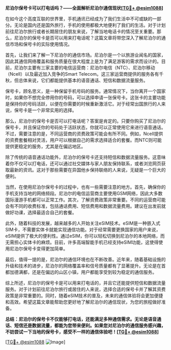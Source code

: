 **尼泊尔保号卡可以打电话吗？——全面解析尼泊尔通信现状[[TG💪+ @esim1088](https://t.me/s/esim1088)]**

在如今这个高度互联的世界里，手机通讯已经成为了我们生活中不可或缺的一部分。无论是国内还是国外旅行，手机的使用都极大地便利了我们的生活。对于计划前往尼泊尔旅行或者长期居住的朋友来说，了解当地电话卡的情况至关重要。那么，尼泊尔的保号卡是否可以用来打电话呢？这篇文章将带您深入了解尼泊尔的通信市场和保号卡的实际使用情况。

首先，让我们来了解一下尼泊尔的通信市场。尼泊尔是一个以旅游业闻名的国家，因此其通信网络覆盖和服务质量在很大程度上是为了满足游客的需求而设计的。目前，尼泊尔主要有三家主要的电信运营商：尼泊尔电信（NTC）、尼泊尔移动（Ncell）以及最近加入竞争的Smart Telecom。这三家运营商提供的服务各有千秋，但总体来说，它们都能提供基本的语音通话、短信和数据流量服务。

保号卡，顾名思义，是一种保留手机号码的服务。通常情况下，当你离开一个国家时，如果你不想完全停用你的号码，可以选择申请一张保号卡。这张卡的主要功能是保持你的号码活跃，以便在你需要的时候重新激活它。对于经常出国旅行的人来说，保号卡是一个非常实用的选择。

那么，尼泊尔的保号卡是否可以打电话呢？答案是肯定的。只要你购买了尼泊尔的保号卡，并且保证你的号码处于活跃状态，你就可以正常使用它来进行语音通话。不过，需要注意的是，不同运营商的资费政策可能会有所不同。例如，Ncell提供的资费套餐相对灵活，用户可以根据自己的需求选择适合的套餐。而NTC则可能提供更稳定的服务，尤其是在偏远地区。

除了传统的语音通话功能外，尼泊尔的保号卡还支持短信和数据流量服务。这意味着你不仅可以打电话，还可以通过社交媒体与家人朋友保持联系，或者浏览网页获取最新的资讯。这对于那些需要在异国他乡保持联络的人来说，无疑是一个巨大的便利。

当然，在使用尼泊尔保号卡的过程中，也有一些需要注意的地方。首先，确保你的手机支持当地的网络频段。尼泊尔的电信运营商主要使用GSM网络，因此大多数国际漫游手机都可以正常工作。其次，了解资费政策非常重要。不同的运营商可能会有不同的收费标准，包括通话费用、短信费用和数据流量费用。建议在出发前就做好功课，选择最适合自己的套餐。

此外，随着科技的发展，越来越多的人开始关注eSIM技术。eSIM是一种嵌入式SIM卡，不需要实体卡就能实现通信功能。对于经常需要更换国家的用户来说，eSIM提供了极大的便利性。通过eSIM，你可以轻松切换到尼泊尔的本地网络，而无需担心实体卡的麻烦。目前，许多高端智能手机已经支持eSIM功能，这使得使用尼泊尔保号卡变得更加简单。

最后，值得一提的是，尼泊尔的通信环境也在不断改善。近年来，随着基础设施的升级和技术的进步，尼泊尔的网络覆盖率和信号质量都有了显著提升。无论是在首都加德满都，还是在偏远的山区小镇，用户都能享受到较为稳定的通信服务。

综上所述，尼泊尔的保号卡是可以用来打电话的，并且它还能提供短信和数据流量服务。对于计划前往尼泊尔旅行或居住的人来说，选择合适的保号卡并了解其资费政策是非常重要的。同时，随着eSIM技术的普及，未来的通信体验将会更加便捷和高效。希望这篇文章能帮助您更好地了解尼泊尔的通信现状，为您的旅程做好准备。

**总结：尼泊尔的保号卡不仅能够打电话，还能满足多种通信需求。无论是语音通话、短信还是数据流量，都能为您带来便利。如果您对尼泊尔的通信服务感兴趣，不妨尝试一下当地的保号卡，感受不一样的通信体验吧！[[TG💪+ @esim1088](https://t.me/s/esim1088)]**

[[TG💪+ @esim1088](https://t.me/s/esim1088) ![Image](https://i.postimg.cc/4NQfJmqS/Snipaste-2025-05-13-00-14-12.png)]